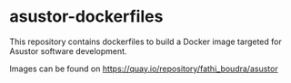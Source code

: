 # asustor-dockerfiles

This repository contains dockerfiles to build a Docker image targeted for Asustor software development.

Images can be found on https://quay.io/repository/fathi_boudra/asustor

